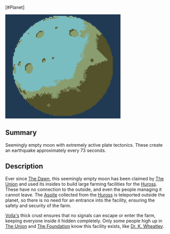 [#Planet]

![](Volla%20E539%20Image.png)

## Summary

Seemingly empty moon with extremely active plate tectonics. These create an earthquake approximately every 73 seconds.

## Description

Ever since [The Dawn](../Large%20Events/The%20Dawn.md), this seemingly empty moon has been claimed by [The Union](../Factions/The%20Union.md) and used its insides to build large farming facilities for the [Huross](../Species/Fauna/Huross.md). These have no connection to the outside, and even the people managing it cannot leave. The [Aspite](../Materials/Aspite.md) collected from the [Huross](../Species/Fauna/Huross.md) is teleported outside the planet, so there is no need for an entrance into the facility, ensuring the safety and security of the farm.

[Volla's](Volla%20E539.md) thick crust ensures that no signals can escape or enter the farm, keeping everyone inside it hidden completely. Only some people high up in [The Union](../Factions/The%20Union.md) and [The Foundation](../Factions/The%20Foundation.md) know this facility exists, like [Dr. K. Wheatley](../Influential%20Persons/Dr.%20K.%20Wheatley.md).